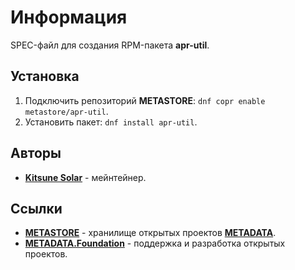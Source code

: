 # Информация

SPEC-файл для создания RPM-пакета **apr-util**.

## Установка

1. Подключить репозиторий **METASTORE**: `dnf copr enable metastore/apr-util`.
2. Установить пакет: `dnf install apr-util`.

## Авторы

- [**Kitsune Solar**](https://kitsune.solar/) - мейнтейнер.

## Ссылки

- [**METASTORE**](https://metastore.pro/) - хранилище открытых проектов [**METADATA**](https://metadata.foundation/).
- [**METADATA.Foundation**](https://metadata.foundation/) - поддержка и разработка открытых проектов.
